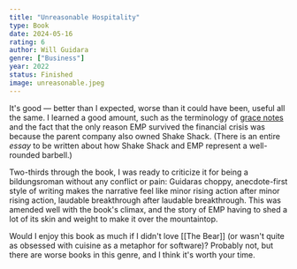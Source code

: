 ```yaml
---
title: "Unreasonable Hospitality"
type: Book
date: 2024-05-16
rating: 6
author: Will Guidara
genre: ["Business"]
year: 2022
status: Finished
image: unreasonable.jpeg
---
```


It's good — better than I expected, worse than it could have been, useful all the same. I learned a good amount, such as the terminology of [grace notes](/posts/post/grace-notes) and the fact that the only reason EMP survived the financial crisis was because the parent company also owned Shake Shack. (There is an entire _essay_ to be written about how Shake Shack and EMP represent a well-rounded barbell.)

Two-thirds through the book, I was ready to criticize it for being a bildungsroman without any conflict or pain: Guidaras choppy, anecdote-first style of writing makes the narrative feel like minor rising action after minor rising action, laudable breakthrough after laudable breakthrough. This was amended well with the book's climax, and the story of EMP having to shed a lot of its skin and weight to make it over the mountaintop.

Would I enjoy this book as much if I didn't love [[The Bear]] (or wasn't quite as obsessed with cuisine as a metaphor for software)? Probably not, but there are worse books in this genre, and I think it's worth your time.
